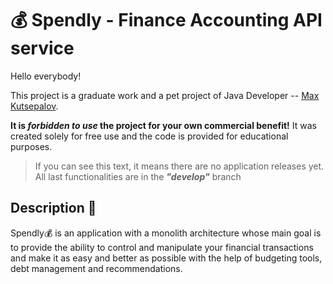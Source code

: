 # 💰 Spendly - Finance Accounting API service

Hello everybody!

This project is a graduate work and a pet project of Java Developer  -- [Max Kutsepalov](https://www.linkedin.com/in/max-kutsepalov/).

**It is  _forbidden to use_  the project for your own commercial benefit!**  It was created solely for free use and the code is provided for educational purposes.

> If you can see this text, it means there are no application releases yet.
> All last functionalities are in the _**"develop"**_ branch

## Description 💬

Spendly💰  is an application with a monolith architecture whose main goal is to provide the ability to control and manipulate your financial transactions and make it as easy and better as possible with the help of budgeting tools, debt management and  recommendations.